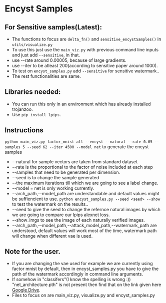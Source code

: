 # Encyst Samples

## For Sensitive samples(Latest):
* The functions to focus are `delta_fn()` and `sensitive_encystSamples()` in `utils/visualize.py`
* To use this just use the `main_viz.py` with previous command line inputs and just add `--sensitive`, in that.
* use --rate around 0.00005, because of large gradients.
* use --iter to be atleast 200(according to sensitive paper around 1000).
* To test on `encyst_samples.py` add `--sensitive` for sensitive watermark..
* The rest functionalities are same.

## Libraries needed:
* You can run this only in an environment which has already installed trojanzoo.
* Use `pip install lpips`.

## Instructions
`python main_viz.py factor_mnist all --encyst --natural --rate 0.05 --samples 5 --seed 62 --iter 4500 --model net` to generate the encyst samples
* --natural for sample vectors are taken from standard dataset
* --rate is the proportional to the factor of noise included at each step
* --samples that need to be generated per dimension.
* --seed is to change the sample generated
* --the maximum iterations till which we are going to see a label change.
* --model = net is only working currently.   
* --arch_path,--model_path are understandable and default values might be suffiencient to use.
`python encyst_samples.py --seed <seed> --show` to test the watermark on the results..
* --seed <seed>  to give the seed to change the refernce natural images by which we are going to compare our lpips alexnet loss.
* --show_imgs to see the image of each naturally verified images.
* --arch_path,--model_path,--attack_model_path,--watermark_path are understood, default values will work most of the time, watermark path will change when different vae is used.

## Note for the user.
* If you are changing the vae used for example we are currently using factor mnist by default, then in encyst_samples.py you have to give the path of the watermark accordingly in command line arguments.
* If somehow in "classifers"(I know the spelling is wrong :)) "net_architecture.pth" is not present then find that on the link given here
[Google Drive](https://drive.google.com/file/d/1HidJEWGgvphAuoyvYng3IokSU6YXZptN/view?usp=sharing). 
* Files to focus on are main_viz.py, visualize.py and encyst_samples.py

